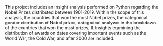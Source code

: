 This project includes an insight analysis performed on Python regarding the Nobel Prizes distributed between 1901-2019. Within the scope of this analysis, the countries that won the most Nobel prizes, the categorical gender distribution of Nobel prizes, categorical analyzes in the breakdown of the countries that won the most prizes, II. Insights examining the distribution of awards on dates covering important events such as the World War, the Cold War, and after 2000 are included.
